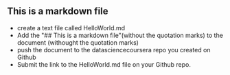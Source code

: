 ## This is a markdown file

* create a text file called HelloWorld.md
* Add the "## This is a markdown file"(without the quotation marks) to the document (withought the quotation marks)
* push the document to the datasciencecoursera repo you created on Github
* Submit the link to the HelloWorld.md file on your Github repo.
